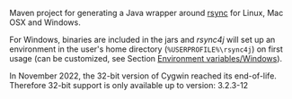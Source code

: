 Maven project for generating a Java wrapper around [rsync](http://rsync.samba.org/) 
for Linux, Mac OSX and Windows. 

For Windows, binaries are included in the jars and *rsync4j* 
will set up an environment in the user's home directory (`%USERPROFILE%\rsync4j`)
on first usage (can be customized, see Section [Environment variables/Windows](env_vars/#windows)). 

In November 2022, the 32-bit version of Cygwin reached its end-of-life.
Therefore 32-bit support is only available up to version: 3.2.3-12 
